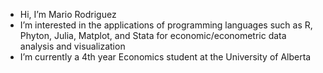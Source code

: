 - Hi, I’m Mario Rodriguez
- I’m interested in the applications of programming languages such as R, Phyton, Julia, Matplot, and Stata for economic/econometric data analysis and visualization 
-  I’m currently a 4th year Economics student at the University of Alberta
  

